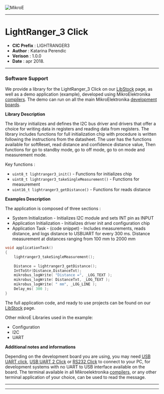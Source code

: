 ![MikroE](http://www.mikroe.com/img/designs/beta/logo_small.png)

---

# LightRanger_3 Click

- **CIC Prefix**  : LIGHTRANGER3
- **Author**      : Katarina Perendic
- **Verison**     : 1.0.0
- **Date**        : apr 2018.

---

### Software Support

We provide a library for the LightRanger_3 Click on our [LibStock](https://libstock.mikroe.com/projects/view/2398/lightranger-3-click) 
page, as well as a demo application (example), developed using MikroElektronika 
[compilers](http://shop.mikroe.com/compilers). The demo can run on all the main 
MikroElektronika [development boards](http://shop.mikroe.com/development-boards).

**Library Description**

The library initializes and defines the I2C bus driver and drivers that offer a choice for writing data in registers and reading data
from registers. 
The library includes functions for full initialization chip with procedure is written following the instructions from the datasheet.
The user has the functions available for softReset, read distance and confidence distance value,
Then functions for go to standby mode, go to off mode, go to on mode and measurement mode.

Key functions :

- ``` uint8_t lightranger3_init() ``` - Functions for initializes chip
- ``` uint8_t lightranger3_takeSingleMeasurement() ``` - Functions for measurement
- ``` uint16_t lightranger3_getDistance() ``` - Functions for reads distance

**Examples Description**

The application is composed of three sections :

- System Initialization - Initializes I2C module and sets INT pin as INPUT
- Application Initialization - Initializes driver init and configuration chip
- Application Task - (code snippet) - Includes measurements, reads distance, and logs distance to USBUART for every 300 ms.
                                      Distance measurement at distances ranging from 100 mm to 2000 mm

```.c
void applicationTask()
{
    lightranger3_takeSingleMeasurement();
      
    Distance = lightranger3_getDistance();
    IntToStr(Distance,DistanceTxt);
    mikrobus_logWrite( "Distance =", _LOG_TEXT );
    mikrobus_logWrite( DistanceTxt, _LOG_TEXT );
    mikrobus_logWrite( " mm", _LOG_LINE );
    Delay_ms( 300 );
}
```

The full application code, and ready to use projects can be found on our 
[LibStock](https://libstock.mikroe.com/projects/view/2398/lightranger-3-click) page.

Other mikroE Libraries used in the example:

- Configuration
- I2C
- UART

**Additional notes and informations**

Depending on the development board you are using, you may need 
[USB UART click](http://shop.mikroe.com/usb-uart-click), 
[USB UART 2 Click](http://shop.mikroe.com/usb-uart-2-click) or 
[RS232 Click](http://shop.mikroe.com/rs232-click) to connect to your PC, for 
development systems with no UART to USB interface available on the board. The 
terminal available in all Mikroelektronika 
[compilers](http://shop.mikroe.com/compilers), or any other terminal application 
of your choice, can be used to read the message.

---
---
